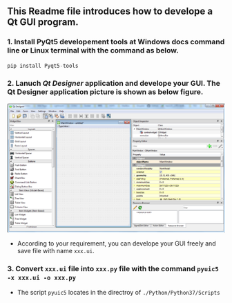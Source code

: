 ## This Readme file introduces how to develope a Qt GUI program.

### 1. Install PyQt5 developement tools at Windows docs command line or Linux terminal with the command as below.
```python
pip install Pyqt5-tools
```
### 2. Lanuch *Qt Designer* application and develope your GUI. The **Qt Designer** application picture is shown as below figure.
![Qt Desiger GUI](https://github.com/weizhangccnu/Python_Script/blob/master/PyQt_Testing/Img/QT_Designer_GUI.PNG)
  - According to your requirement, you can develope your GUI freely and save file with name `xxx.ui`.

### 3. Convert `xxx.ui` file into `xxx.py` file with the command `pyuic5 -x xxx.ui -o xxx.py`
  - The script `pyuic5` locates in the directroy of `./Python/Python37/Scripts`
